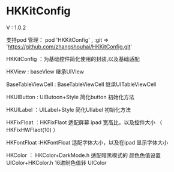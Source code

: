 # HKKitConfig






V : 1.0.2


支持pod 管理：
pod  'HKKitConfig' , :git => 'https://github.com/zhangshouhai/HKKitConfig.git'





HKKitConfig ：为基础控件简化使用的封装,以及基础适配



HKView : baseView 继承UIVIew

BaseTableViewCell : BaseTableViewCell 继承UITableViewCell

HKUIButton : UIButoon+Style  简化button 初始化方法

HKUILabel ：UILabel+Style 简化UIlabel 初始化方法


HKFixFloat ：HKFixFlaot 适配屏幕 ipad 宽高比，以及控件大小 （  HKFixHWFlaot(10)  ）

HKFontFloat :HKFontFloat 适配字体大小，以及在ipad 显示字体大小

HKColor ：   HKColor+DarkMode.h  适配暗黑模式的 颜色色值设置
                    UIColor+HKColor.h  16进制色值转 UIColor
